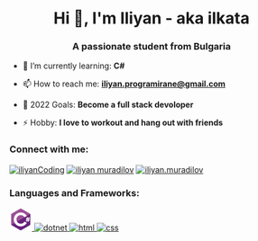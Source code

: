 <h1 align="center">Hi 👋, I'm Iliyan - aka ilkata</h1>
<h3 align="center">A passionate student from Bulgaria</h3>

- 🌱 I’m currently learning: **C#**

- 📫 How to reach me: **iliyan.programirane@gmail.com**

- 🥅 2022 Goals: **Become a full stack devoloper**

- ⚡ Hobby: **I love to workout and hang out with friends** 


<h3 align="left">Connect with me:</h3>
<p align="left">
<a href="https://twitter.com/iliyanCoding" target="blank"><img align="center" src="https://user-images.githubusercontent.com/97783740/169658249-eab2fd11-1130-4729-a4c4-9759bf9c961c.png" alt="iliyanCoding" height="32" width="32" /></a>
<a href="https://www.linkedin.com/in/iliyan-muradilov-773976242/" target="blank"><img align="center" src="https://user-images.githubusercontent.com/97783740/169655216-657e260b-a971-44ed-9e2c-52fcba72954c.png" alt="iliyan muradilov" height="32" width="32" /></a>
<a href="https://instagram.com/iliyan.muradilov" target="blank"><img align="center" src="https://user-images.githubusercontent.com/97783740/169657937-4ca20fc6-e91d-475c-ac2d-c21110a3702f.png" alt="iliyan.muradilov" height="32" width="32" /></a>

<h3 align="left">Languages and Frameworks:</h3>
<a href="https://docs.microsoft.com/en-us/dotnet/csharp/" target="_blank" rel="noreferrer"> <img src="https://raw.githubusercontent.com/devicons/devicon/master/icons/csharp/csharp-original.svg" alt="csharp" width="40" height="40"/> </a> <a href="https://dotnet.microsoft.com/" target="_blank" rel="noreferrer"> <img src="https://user-images.githubusercontent.com/97783740/170877386-e79c36be-c77a-46af-89d8-8e1bba576f52.png" alt="dotnet" width="40" height="40"/> </a> <a href="https://html.com/" target="_blank" rel="noreferrer"> <img src="https://user-images.githubusercontent.com/97783740/174045990-7e313e95-b1b7-40c8-a3c8-7b277822098b.png" alt="html" width="40" height="40"/> </a> <a href="https://www.w3schools.com/css/default.asp" target="_blank" rel="noreferrer"> <img src="https://user-images.githubusercontent.com/97783740/174046446-e5e74743-f451-49a2-a877-d493d6734a8b.png" alt="css" width="40" height="40"/> </a> <br>

